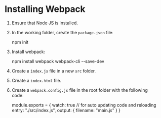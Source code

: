 # Installing Webpack

1. Ensure that Node JS is installed. 
2. In the working folder, create the ```package.json``` file:
    
    npm init

3. Install webpack:

    npm install webpack webpack-cli --save-dev

4. Create a ```index.js``` file in a new ```src``` folder.
5. Create a ```index.html``` file.
6. Create a ```webpack.config.js``` file in the root folder with the following code:

    module.exports = {
        watch: true         // for auto updating code and reloading
        entry: "./src/index.js",
        output: {
            filename: "main.js"
        }
    }